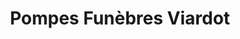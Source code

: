 ---
title: "Pompes Funèbres Viardot"
url: /sannois/pompes-funebres-viardot/
shop: directeurs de funérailles
---